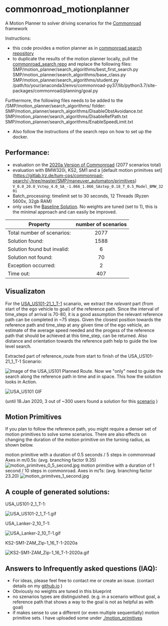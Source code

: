 # commonroad_motionplanner
A Motion Planner to solver driving scenarios for the [Commonroad](https://commonroad.in.tum.de/)  framework  

Instructions: 
- this code provides a motion planner as in  [commonroad search repository](https://gitlab.lrz.de/tum-cps/commonroad-search/) 
- to duplicate the results of the motion planner locally, pull the [commonroad_search repo](https://gitlab.lrz.de/tum-cps/commonroad-search/) and replace the  following files:
SMP/motion_planner/search_algorithms/best_first_search.py  
SMP/motion_planner/search_algorithms/base_class.py  
SMP/motion_planner/search_algorithms/student.py  
/path/to/your/anaconda3/envs/commonroad-py37/lib/python3.7/site-packages/commonroad/planning/goal.py  

Furthermore, the following files needs to be added to the /SMP/motion_planner/search_algorithms/ folder: 
SMP/motion_planner/search_algorithms/DisableObstAvoidance.txt
SMP/motion_planner/search_algorithms/DisableRefPath.txt
SMP/motion_planner/search_algorithms/EnableSpeedLimit.txt
- Also follow the instructions of the search repo on how to set up the docker. 


## Performance:
- evaluation on the [2020a Version of Commonroad](https://gitlab.lrz.de/tum-cps/commonroad-scenarios) (2077 scenarios total)
- evaluation with BMW320i, KS2, SM1 and a [default motion primitves set] (https://gitlab.lrz.de/tum-cps/commonroad-search/-/tree/master/SMP/maneuver_automaton/primitives) ```V_0.0_20.0_Vstep_4.0_SA_-1.066_1.066_SAstep_0.18_T_0.5_Model_BMW_320i```
- Batch_processing: timelimit set to 30 seconds, 12 Threads (Ryzen 5600x, 32gb RAM)
- only uses the [Baseline Solution](./student-baseline-michaelf.py). No weights are tuned (set to 1), this is the minimal approach and can easily be improved.

|Property  |    number of scenarios|
| ------------- |:-------------:|
|Total number of scenarios:  	  |      2077|
|Solution found:               	|      1588|
|Solution found but invalid:   	|         6|
|Solution not found:           	|        70|
|Exception occurred:            |         2|
|Time out:                     	|       407|


## Visualizaton

For the [USA_US101-21_1_T-1](https://commonroad.in.tum.de/submissions/ranking/KS2:SM1:USA_US101-21_1_T-1:2020a) scanario, we extract the *relevant* part (from start of the ego vehicle to goal) of the reference path. Since the interval of time_steps of arrival is 70-80, it is a good assumption the relevant reference path can  be completed in ~75 steps. Given the closest position towards the reference path and time_step at any giiven time of the ego vehicle, an estimate of the average speed needed and the progess of the reference path that should be achieved at this time_step, can be returned. Also distance and orientation towards the reference path help to guide the low level search. 

Extracted part of reference_route from start to finish of the USA_US101-21_1_T-1 Scenario:

![Image of the USA_US101 Planned Route.](/png/USA_US101-21_1_T-1_route.png "USA_US101-21_1_T-1route")
Now we "only" need to guide the search along the reference path in time and in space. This how the solution looks in Action. 

![USA_US101 GIF](/png/USA_US101-21_1_T-1demo.gif "USA_US101-21_1_T-1demo.gif")


(until 18.Jan 2020, 3 out of ~300 users found a solution for this [scenario](https://commonroad.in.tum.de/submissions/ranking/KS2:SM1:USA_US101-21_1_T-1:2020a) )

## Motion Primitives

If you plan to follow the reference path, you might require a denser set of motion primitives to solve some scenarios.
There are also effects on changing the duration of the motion primitive on the turning radius, as shown below. 

motion primitive with a duration of 0.5 seconds / 5 steps in commonroad Axes in m/0.5s: (avg. branching factor 9.35)
![motion_primitves_0_5_second.jpg](/png/motion_primitves_0_5_second.jpg "motion primitive with a duration of 0.5 seconds / 5 steps in commonroad Axes in m/0.5s")
motion primitive with a duration of 1 second / 10 steps in commonroad. Axes in m/1s: (avg. branching factor 23.20)
![motion_primitves_1_second.jpg](/png/motion_primitves_1_second.jpg "motion primitive with a duration of 1 second / 10 steps in commonroad. Axes in m/1s")

## A couple of generated solutions:

USA_US101-2_1_T-1:

![](/png/USA_US101-2_1_T-1.gif  " USA_US101-2_1_T-1.gif")

USA_Lanker-2_10_T-1:

![](/png/USA_Lanker-2_10_T-1.gif  " USA_Lanker-2_10_T-1.gif")

KS2-SM1-ZAM_Zip-1_16_T-1-2020a

![](/png/KS2-SM1-ZAM_Zip-1_16_T-1-2020a.gif  " KS2-SM1-ZAM_Zip-1_16_T-1-2020a.gif")

## Answers to Infrequently asked questions (IAQ):

- For ideas, please feel free to contact me or create an issue. (contact details on my [github.io](https://michaelfeil.github.io) )
- Obviously no weights are tuned in this blueprint 
- no szenarios types are distinguished. 
(e.g. in a scenario without goal, a reference path that shows a way to the goal is not as helpful as with goal)
- if makes sense to use a different (or even multiple sequentially) motion primitive sets. I have uploaded some under [./motion_primitives](https://github.com/michaelfeil/commonroad_motionplaner_michaelf/tree/main/motion_primitives)
